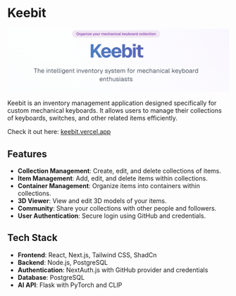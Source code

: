 # Keebit

![alt text](image.png)

Keebit is an inventory management application designed specifically for custom mechanical keyboards. It allows users to manage their collections of keyboards, switches, and other related items efficiently.

Check it out here: [keebit.vercel.app](https://keebit.vercel.app/)
## Features

- **Collection Management**: Create, edit, and delete collections of items.
- **Item Management**: Add, edit, and delete items within collections.
- **Container Management**: Organize items into containers within collections.
- **3D Viewer**: View and edit 3D models of your items.
- **Community**: Share your collections with other people and followers.
- **User Authentication**: Secure login using GitHub and credentials.


## Tech Stack

- **Frontend**: React, Next.js, Tailwind CSS, ShadCn
- **Backend**: Node.js, PostgreSQL
- **Authentication**: NextAuth.js with GitHub provider and credentials
- **Database**: PostgreSQL
- **AI API**: Flask with PyTorch and CLIP
